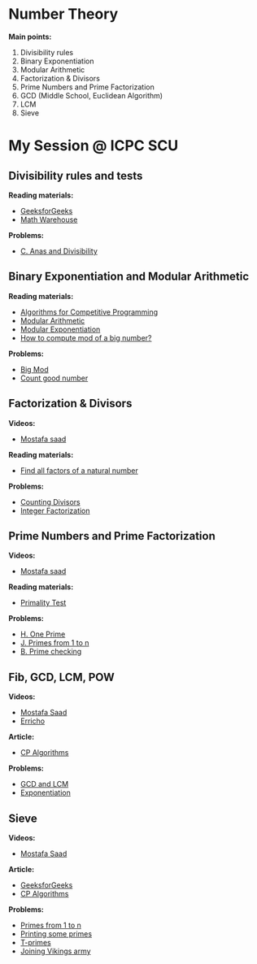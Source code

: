 ﻿# Number Theory

**Main points:**

 1. Divisibility rules
 2. Binary Exponentiation
 3. Modular Arithmetic
 4. Factorization & Divisors
 5. Prime Numbers and Prime Factorization
 6. GCD (Middle School, Euclidean Algorithm)
 7. LCM
 8. Sieve

# My Session @ ICPC SCU 

## **Divisibility rules and tests**
**Reading materials:**
 - [GeeksforGeeks](https://www.geeksforgeeks.org/divisibility-rules/)
 - [Math Warehouse](https://www.mathwarehouse.com/arithmetic/numbers/divisibility-rules-and-tests.php)

**Problems:**

 - [C. Anas and Divisibility](C.%20Anas%20and%20Divisibility)

## Binary Exponentiation and Modular Arithmetic
**Reading materials:**

 - [Algorithms for Competitive Programming](https://cp-algorithms.com/algebra/binary-exp.html)
 - [Modular Arithmetic](https://www.geeksforgeeks.org/modular-arithmetic/)
 - [Modular Exponentiation](https://www.geeksforgeeks.org/modular-exponentiation-power-in-modular-arithmetic/)
 - [How to compute mod of a big number?](https://www.geeksforgeeks.org/how-to-compute-mod-of-a-big-number/)
 
**Problems:**

 - [Big Mod](https://onlinejudge.org/index.php?option=com_onlinejudge&Itemid=8&category=24&page=show_problem&problem=310)
 - [Count good number](https://leetcode.com/problems/count-good-numbers/)

## Factorization & Divisors
**Videos:**
 - [Mostafa saad](https://www.youtube.com/watch?v=-5ApOQDhBtU&list=PLPt2dINI2MIY7l5zyFd1W28rei3b-AXaJ&index=6)

**Reading materials:**
 - [Find all factors of a natural number](https://www.geeksforgeeks.org/find-divisors-natural-number-set-1/)
 
**Problems:**
 - [Counting Divisors](https://cses.fi/problemset/task/1713)
 - [Integer Factorization](https://www.spoj.com/problems/FACT0/)
## Prime Numbers and Prime Factorization
**Videos:**
 - [Mostafa saad](https://www.youtube.com/watch?v=VZBfW08ECgA&list=PLPt2dINI2MIY7l5zyFd1W28rei3b-AXaJ&index=5)

**Reading materials:**
 - [Primality Test](https://www.geeksforgeeks.org/primality-test-set-1-introduction-and-school-method/)

 **Problems:**
 - [H. One Prime](https://codeforces.com/group/MWSDmqGsZm/contest/219432/problem/H)
 - [J. Primes from 1 to n](https://codeforces.com/group/MWSDmqGsZm/contest/219432/problem/J)
 - [B. Prime checking](https://codeforces.com/group/MWSDmqGsZm/contest/223338/problem/B)

## Fib, GCD, LCM, POW

 **Videos:**
 - [Mostafa Saad](https://www.youtube.com/watch?v=YklnFXpq0ZE&list=PLPt2dINI2MIY7l5zyFd1W28rei3b-AXaJ&index=7)
 - [Erricho](https://www.youtube.com/watch?v=L-Wzglnm4dM&t=2s)

**Article:**
 - [CP Algorithms](https://cp-algorithms.com/algebra/euclid-algorithm.html)
 
**Problems:**
 - [GCD and LCM](https://www.codechef.com/problems/FLOW016)
 - [Exponentiation](https://cses.fi/problemset/task/1095)

## Sieve

 **Videos:**
 - [Mostafa Saad](https://www.youtube.com/watch?v=VZBfW08ECgA&list=PLPt2dINI2MIY7l5zyFd1W28rei3b-AXaJ&index=4)

**Article:**
 - [GeeksforGeeks](https://www.geeksforgeeks.org/sieve-of-eratosthenes/)
 - [CP Algorithms](https://cp-algorithms.com/algebra/sieve-of-eratosthenes.html)

**Problems:**
 - [Primes from 1 to n](https://codeforces.com/group/MWSDmqGsZm/contest/219432/problem/J)
 - [Printing some primes](https://www.spoj.com/problems/TDPRIMES/)
 - [T-primes](https://codeforces.com/contest/230/problem/B)
 - [Joining Vikings army](https://codeforces.com/group/zUe4LCY7ca/contest/401615/problem/C)

